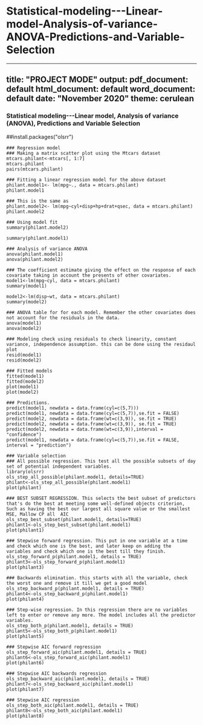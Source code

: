 # Statistical-modeling---Linear-model-Analysis-of-variance-ANOVA-Predictions-and-Variable-Selection

---
title: "PROJECT MODE"
output:
  pdf_document: default
  html_document: default
  word_document: default
date: "November 2020"
theme: cerulean
---

<!-- For more info on RMarkdown see http://rmarkdown.rstudio.com/ -->


### Statistical modeling---Linear model, Analysis of variance (ANOVA), Predictions and Variable Selection

##install.packages("olsrr")

```{r}
### Regression model 
### Making a matrix scatter plot using the Mtcars dataset
mtcars.philant<-mtcars[, 1:7]
mtcars.philant
pairs(mtcars.philant)
```

```{r}
### Fitting a linear regression model for the above dataset
philant.model1<- lm(mpg~., data = mtcars.philant)
philant.model1

### This is the same as 
philant.model2<- lm(mpg~cyl+disp+hp+drat+qsec, data = mtcars.philant)
philant.model2
```

```{r}
### Using model fit 
summary(philant.model2)

summary(philant.model1)
```

```{r}
### Analysis of variance ANOVA
anova(philant.model1)
anova(philant.model2)
```

```{r}
### The coefficient estimate giving the effect on the response of each covariate taking in account the presents of other covariates.
model1<-lm(mpg~cyl, data = mtcars.philant)
summary(model1)

model2<-lm(disp~wt, data = mtcars.philant)
summary(model2)

### ANOVA table for for each model. Remember the other covariates does not account for the residuals in the data.
anova(model1)
anova(model2)
```

```{r}
### Modeling check using residuals to check linearity, constant variance, independence assumption. this can be done using the residaul plot
resid(model1)
resid(model2)
```


```{r}
### Fitted models
fitted(model1)
fitted(model2)
plot(model1)
plot(model2)
```

```{r}
### Predictions. 
predict(model1, newdata = data.frame(cyl=c(5,7)))
predict(model1, newdata = data.frame(cyl=c(5,7)),se.fit = FALSE)
predict(model2, newdata = data.frame(wt=c(3,9)), se.fit = TRUE)
predict(model2, newdata = data.frame(wt=c(3,9)), se.fit = TRUE)
predict(model2, newdata = data.frame(wt=c(3,9)),interval = "confidence")
predict(model1, newdata = data.frame(cyl=c(5,7)),se.fit = FALSE, interval = "prediction")
```


```{r}
### Variable selection
### All possible regression. This test all the possible subsets of day set of potential independent variables. 
library(olsrr)
ols_step_all_possible(philant.model1, details=TRUE)
philant<-ols_step_all_possible(philant.model1)
plot(philant)
```

```{r}
### BEST SUBSET REGRESSION. This selects the best subset of predictors that's do the best at meeting some well-defined objects criterion, Such as having the best our largest all square value or the smallest MSE, Mallow CP all  AIC 
ols_step_best_subset(philant.model1, details=TRUE)
philant1<-ols_step_best_subset(philant.model1)
plot(philant1)
```


```{r}
### Stepwise forward regression. This put in one variable at a time and check which one is the best, and later keep on adding the variables and check which one is the best till they finish.  
ols_step_forward_p(philant.model1, details = TRUE)
philant3<-ols_step_forward_p(philant.model1)
plot(philant3)
```

```{r}
### Backwards elimination. this starts with all the variable, check the worst one and remove it till we get a good model 
ols_step_backward_p(philant.model1, details = TRUE)
philant4<-ols_step_backward_p(philant.model1)
plot(philant4)
```

```{r}
### Step-wise regression. In this regression there are no variables left to enter or remove any more. The model includes all the predictor variables.
ols_step_both_p(philant.model1, details = TRUE)
philant5<-ols_step_both_p(philant.model1)
plot(philant5)
```

```{r}
### Stepwise AIC forward regression
ols_step_forward_aic(philant.model1, details = TRUE)
philant6<-ols_step_forward_aic(philant.model1)
plot(philant6)

```

```{r}
### Stepwise AIC backwards regression
ols_step_backward_aic(philant.model1, details = TRUE)
philant7<-ols_step_backward_aic(philant.model1)
plot(philant7)

```


```{r}
### Stepwise AIC regression
ols_step_both_aic(philant.model1, details = TRUE)
philant8<-ols_step_both_aic(philant.model1)
plot(philant8)
```
